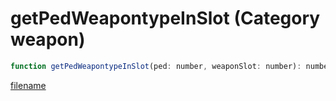 # getPedWeapontypeInSlot (Category weapon)

```js
function getPedWeapontypeInSlot(ped: number, weaponSlot: number): number
```

[filename](getPedWeapontypeInSlot_m.md ':include')
